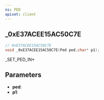 ```yaml
---
ns: PED
apiset: client
---
```

## _0xE37ACEE15AC50C7E

```c
// 0xE37ACEE15AC50C7E
void _0xE37ACEE15AC50C7E(Ped ped,char* p1);
```

_SET_PED_IN*

## Parameters
* **ped**:
* **p1**: